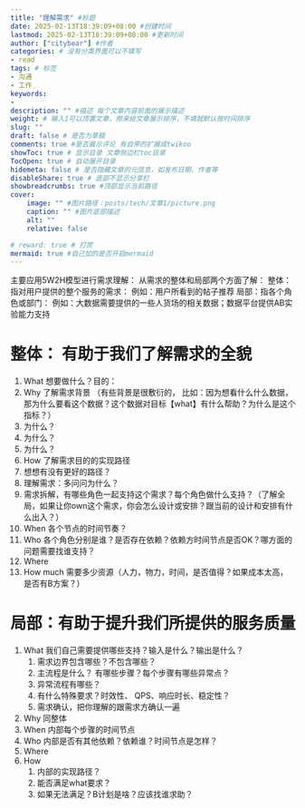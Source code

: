 ```yaml
---
title: "理解需求" #标题
date: 2025-02-13T18:39:09+08:00 #创建时间
lastmod: 2025-02-13T18:39:09+08:00 #更新时间
author: ["citybear"] #作者
categories: # 没有分类界面可以不填写
- read
tags: # 标签
- 沟通
- 工作
keywords: 
- 
description: "" #描述 每个文章内容前面的展示描述
weight: # 输入1可以顶置文章，用来给文章展示排序，不填就默认按时间排序
slug: ""
draft: false # 是否为草稿
comments: true #是否展示评论 有自带的扩展成twikoo
showToc: true # 显示目录 文章侧边栏toc目录
TocOpen: true # 自动展开目录
hidemeta: false # 是否隐藏文章的元信息，如发布日期、作者等
disableShare: true # 底部不显示分享栏
showbreadcrumbs: true #顶部显示当前路径
cover:
    image: "" #图片路径：posts/tech/文章1/picture.png
    caption: "" #图片底部描述
    alt: ""
    relative: false

# reward: true # 打赏
mermaid: true #自己加的是否开启mermaid
---
```


主要应用5W2H模型进行需求理解：
从需求的整体和局部两个方面了解：
整体：指对用户提供的整个服务的需求： 例如：用户所看到的帖子推荐
局部：指各个角色或部门： 例如：大数据需要提供的一些人货场的相关数据；数据平台提供AB实验能力支持
# 整体：  有助于我们了解需求的全貌
1. What   想要做什么？目的：
2. Why  了解需求背景 （有些背景是很敷衍的， 比如：因为想看什么什么数据， 那为什么要看这个数据？这个数据对目标【what】有什么帮助？为什么是这个指标？）
  1. 为什么？
  2. 为什么？
  3. 为什么？
3. How  了解需求目的的实现路径
  1. 想想有没有更好的路径？
  2. 理解需求：多问问为什么？ 
  3. 需求拆解，有哪些角色一起支持这个需求？每个角色做什么支持？（了解全局，如果让你own这个需求，你会怎么设计或安排？跟当前的设计和安排有什么出入？）
4. When  各个节点的时间节奏？
5. Who  各个角色分别是谁？是否存在依赖？依赖方时间节点是否OK？哪方面的问题需要找谁支持？
6. Where  
7. How much  需要多少资源（人力，物力，时间，是否值得？如果成本太高，是否有B方案？）
# 局部：有助于提升我们所提供的服务质量
1. What      我们自己需要提供哪些支持？输入是什么？输出是什么？ 
    1. 需求边界包含哪些？不包含哪些？
    2. 主流程是什么？ 有哪些步骤？每个步骤有哪些异常点？
    3. 异常流程有哪些？
    4. 有什么特殊要求？时效性、 QPS、响应时长、稳定性？
    5. 需求确认，把你理解的跟需求方确认一遍
2. Why  同整体
3. When   内部每个步骤的时间节点
4. Who   内部是否有其他依赖？依赖谁？时间节点是怎样？
5. Where 
6. How  
    1. 内部的实现路径？
    2. 能否满足what要求？
    3. 如果无法满足？B计划是啥？应该找谁求助？